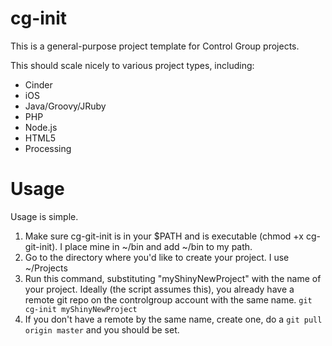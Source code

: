 cg-init
=======

This is a general-purpose project template for Control Group projects.

This should scale nicely to various project types, including:

* Cinder
* iOS
* Java/Groovy/JRuby
* PHP
* Node.js
* HTML5
* Processing

Usage
=====

Usage is simple.

1. Make sure cg-git-init is in your $PATH and is executable (chmod +x cg-git-init). I place mine in ~/bin and add ~/bin to my path.
2. Go to the directory where you'd like to create your project. I use ~/Projects
3. Run this command, substituting "myShinyNewProject" with the name of your project. Ideally (the script assumes this), you already have a remote git repo on the controlgroup account with the same name. `git cg-init myShinyNewProject`
4. If you don't have a remote by the same name, create one, do a `git pull origin master` and you should be set.